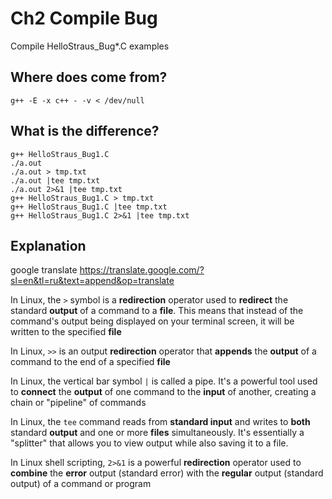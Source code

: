 # Ch2 Compile Bug
Compile HelloStraus_Bug*.C examples

## Where does <iostream> come from?
```
g++ -E -x c++ - -v < /dev/null
```

## What is the difference?


```
g++ HelloStraus_Bug1.C
./a.out
./a.out > tmp.txt
./a.out |tee tmp.txt
./a.out 2>&1 |tee tmp.txt
g++ HelloStraus_Bug1.C > tmp.txt
g++ HelloStraus_Bug1.C |tee tmp.txt
g++ HelloStraus_Bug1.C 2>&1 |tee tmp.txt
```

## Explanation
google translate https://translate.google.com/?sl=en&tl=ru&text=append&op=translate

In Linux, the
`>` symbol is a **redirection** operator used to **redirect** the standard **output** of a command to a **file**. This means that instead of the command's output being displayed on your terminal screen, it will be written to the specified **file**

In Linux,
`>>` is an output **redirection** operator that **appends** the **output** of a command to the end of a specified **file**

In Linux, the vertical bar symbol `|` is called a
pipe. It's a powerful tool used to **connect** the **output** of one command to the **input** of another, creating a chain or "pipeline" of commands

In Linux, the `tee` command reads from **standard input** and writes to **both** standard **output** and one or more **files** simultaneously. It's essentially a "splitter" that allows you to view output while also saving it to a file. 

In Linux shell scripting,
`2>&1` is a powerful **redirection** operator used to **combine** the **error** output (standard error) with the **regular** output (standard output) of a command or program
